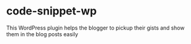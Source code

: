 # code-snippet-wp
This WordPress plugin helps the blogger to pickup their gists and show them in the blog posts easily
